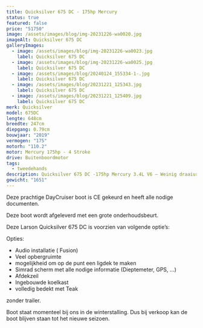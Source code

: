 ```yaml
---
title: Quicksilver 675 DC - 175hp Mercury
status: true
featured: false
price: "51750"
image: /assets/images/blog/img-20231226-wa0020.jpg
imageAlt: Quicksilver 675 DC
galleryImages:
  - image: /assets/images/blog/img-20231226-wa0023.jpg
    label: Quicksilver 675 DC
  - image: /assets/images/blog/img-20231226-wa0025.jpg
    label: Quicksilver 675 DC
  - image: /assets/images/blog/20240124_155334-1-.jpg
    label: Quicksilver 675 DC
  - image: /assets/images/blog/20231221_125343.jpg
    label: Quicksilver 675 DC
  - image: /assets/images/blog/20231221_125409.jpg
    label: Quicksilver 675 DC
merk: Quicksilver
model: 675DC
lengte: 648cm
breedte: 247cm
diepgang: 0.79cm
bouwjaar: "2019"
vermogen: "175"
motorh: "110.2"
motor: Mercury 175hp - 4 Stroke
drive: Buitenboordmotor
tags:
  - tweedehands
description: Quicksilver 675 DC -175hp Mercury 3.4L V6 – Weinig draaiuren
gewicht: "1651"
---
```

Deze prachtige DayCruiser boot is CE gekeurd en heeft alle nodige documenten. 



Deze boot wordt afgeleverd met een grote onderhoudsbeurt.

Deze Larson Quicksilver 675 DC is voorzien van volgende optie’s:

Opties: 

* Audio installatie ( Fusion)
* Veel opbergruimte
* mogelijkheid om op de punt een ligdek te maken
* Simrad scherm met alle nodige informatie (Dieptemeter, GPS, ...)
* Afdekzeil
* Ingebouwde koelkast
* volledig bedekt met Teak



zonder trailer. 

Boot staat momenteel bij ons in de winterstalling. Dus bij verkoop kan de boot blijven staan tot het nieuwe seizoen.
